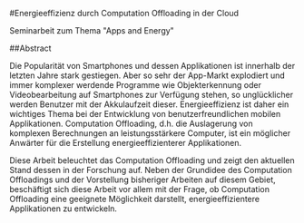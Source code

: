 #Energieeffizienz durch Computation Offloading in der Cloud

Seminarbeit zum Thema "Apps and Energy"

##Abstract

Die Popularität von Smartphones und dessen Applikationen ist innerhalb der letzten Jahre stark gestiegen.
Aber so sehr der App-Markt explodiert und immer komplexer werdende Programme wie Objekterkennung oder Videobearbeitung auf Smartphones zur Verfügung stehen, so unglücklicher werden Benutzer mit der Akkulaufzeit dieser.
Energieeffizienz ist daher ein wichtiges Thema bei der Entwicklung von benutzerfreundlichen mobilen Applikationen.
Computation Offloading, d.h. die Auslagerung von komplexen Berechnungen an leistungsstärkere Computer, ist ein möglicher Anwärter für die Erstellung energieeffizienterer Applikationen.

Diese Arbeit beleuchtet das Computation Offloading und zeigt den aktuellen Stand dessen in der Forschung auf.
Neben der Grundidee des Computation Offloadings und der Vorstellung bisheriger Arbeiten auf diesem Gebiet, beschäftigt sich diese Arbeit vor allem mit der Frage, ob Computation Offloading eine geeignete Möglichkeit darstellt, energieeffizientere Applikationen zu entwickeln.